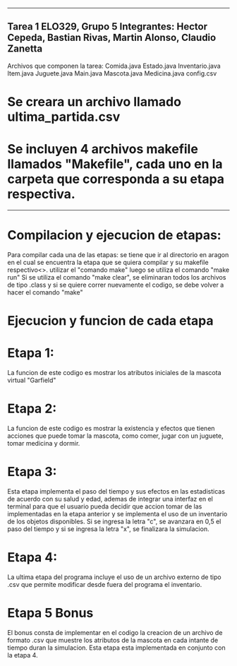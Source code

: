 -------------------------------------------------------------------------
Tarea 1 ELO329, Grupo 5 
Integrantes: Hector Cepeda, Bastian Rivas, Martin Alonso, Claudio Zanetta
-------------------------------------------------------------------------
Archivos que componen la tarea:
Comida.java
Estado.java
Inventario.java
Item.java
Juguete.java
Main.java
Mascota.java
Medicina.java
config.csv
# Se creara un archivo llamado ultima_partida.csv
# Se incluyen 4 archivos makefile llamados "Makefile", cada uno en la carpeta que corresponda a su etapa respectiva.
------------------------------------------------------------------------
# Compilacion y ejecucion de etapas:

Para compilar cada una de las etapas:
se tiene que ir al directorio en aragon en el cual se encuentra la etapa que se quiera compilar y su makefile respectivo<>.
utilizar el "comando make"
luego se utiliza el comando "make run"
Si se utiliza el comando "make clear", se eliminaran todos los archivos de tipo .class y si se quiere correr nuevamente el codigo, se debe volver a hacer el comando "make"

# Ejecucion y funcion de cada etapa

# Etapa 1:
La funcion de este codigo es mostrar los atributos iniciales de la mascota virtual "Garfield"

# Etapa 2:
La funcion de este codigo es mostrar la existencia y efectos que tienen acciones que puede tomar la mascota, como comer, jugar con un juguete, tomar medicina y dormir.

# Etapa 3:
Esta etapa implementa el paso del tiempo y sus efectos en las estadisticas de acuerdo con su salud y edad, ademas de integrar una interfaz en el terminal para que el usuario pueda
decidir que accion tomar de las implementadas en la etapa anterior y se implementa el uso de un inventario de los objetos disponibles. Si se ingresa la letra "c", se avanzara en 0,5 el paso del tiempo y si se ingresa la letra "x", se finalizara la simulacion.

# Etapa 4:
La ultima etapa del programa incluye el uso de un archivo externo de tipo .csv que permite modificar desde fuera del programa el inventario.
# Etapa 5 Bonus
El bonus consta de implementar en el codigo la creacion de un archivo de formato .csv que muestre los atributos de la mascota en cada intante de tiempo duran la simulacion.
Esta etapa esta implementada en conjunto con la etapa 4.